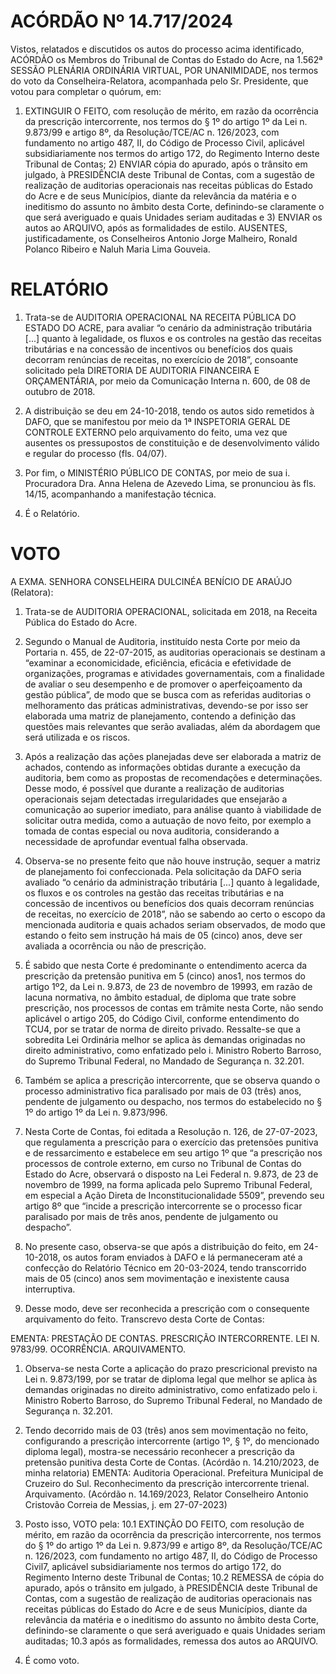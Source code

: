 # ACÓRDÃO Nº 14.717/2024

Vistos, relatados e discutidos os autos do processo acima identificado, ACÓRDÃO os Membros do Tribunal de Contas do Estado do Acre, na 1.562ª SESSÃO PLENÁRIA ORDINÁRIA VIRTUAL, POR UNANIMIDADE, nos termos do voto da Conselheira-Relatora, acompanhada pelo Sr. Presidente, que votou para completar o quórum, em:

1. EXTINGUIR O FEITO, com resolução de mérito, em razão da ocorrência da prescrição intercorrente, nos termos do § 1º do artigo 1º da Lei n. 9.873/99 e artigo 8º, da Resolução/TCE/AC n. 126/2023, com fundamento no artigo 487, II, do Código de Processo Civil, aplicável subsidiariamente nos termos do artigo 172, do Regimento Interno deste Tribunal de Contas; 2) ENVIAR cópia do apurado, após o trânsito em julgado, à PRESIDÊNCIA deste Tribunal de Contas, com a sugestão de realização de auditorias operacionais nas receitas públicas do Estado do Acre e de seus Municípios, diante da relevância da matéria e o ineditismo do assunto no âmbito desta Corte, definindo-se claramente o que será averiguado e quais Unidades seriam auditadas e 3) ENVIAR os autos ao ARQUIVO, após as formalidades de estilo. AUSENTES, justificadamente, os Conselheiros Antonio Jorge Malheiro, Ronald Polanco Ribeiro e Naluh Maria Lima Gouveia.

# RELATÓRIO

1. Trata-se de AUDITORIA OPERACIONAL NA RECEITA PÚBLICA DO ESTADO DO ACRE, para avaliar “o cenário da administração tributária [...] quanto à legalidade, os fluxos e os controles na gestão das receitas tributárias e na concessão de incentivos ou benefícios dos quais decorram renúncias de receitas, no exercício de 2018”, consoante solicitado pela DIRETORIA DE AUDITORIA FINANCEIRA E ORÇAMENTÁRIA, por meio da Comunicação Interna n. 600, de 08 de outubro de 2018.

2. A distribuição se deu em 24-10-2018, tendo os autos sido remetidos à DAFO, que se manifestou por meio da 1ª INSPETORIA GERAL DE CONTROLE EXTERNO pelo arquivamento do feito, uma vez que ausentes os pressupostos de constituição e de desenvolvimento válido e regular do processo (fls. 04/07).

3. Por fim, o MINISTÉRIO PÚBLICO DE CONTAS, por meio de sua i. Procuradora Dra. Anna Helena de Azevedo Lima, se pronunciou às fls. 14/15, acompanhando a manifestação técnica.

4. É o Relatório.

# VOTO

A EXMA. SENHORA CONSELHEIRA DULCINÉA BENÍCIO DE ARAÚJO (Relatora):

1. Trata-se de AUDITORIA OPERACIONAL, solicitada em 2018, na Receita Pública do Estado do Acre.
2. Segundo o Manual de Auditoria, instituído nesta Corte por meio da Portaria n. 455, de 22-07-2015, as auditorias operacionais se destinam a “examinar a economicidade, eficiência, eficácia e efetividade de organizações, programas e atividades governamentais, com a finalidade de avaliar o seu desempenho e de promover o aperfeiçoamento da gestão pública”, de modo que se busca com as referidas auditorias o melhoramento das práticas administrativas, devendo-se por isso ser elaborada uma matriz de planejamento, contendo a definição das questões mais relevantes que serão avaliadas, além da abordagem que será utilizada e os riscos.
3. Após a realização das ações planejadas deve ser elaborada a matriz de achados, contendo as informações obtidas durante a execução da auditoria, bem como as propostas de recomendações e determinações. Desse modo, é possível que durante a realização de auditorias operacionais sejam detectadas irregularidades que ensejarão a comunicação ao superior imediato, para análise quanto à viabilidade de solicitar outra medida, como a autuação de novo feito, por exemplo a tomada de contas especial ou nova auditoria, considerando a necessidade de aprofundar eventual falha observada.
4. Observa-se no presente feito que não houve instrução, sequer a matriz de planejamento foi confeccionada. Pela solicitação da DAFO seria avaliado “o cenário da administração tributária [...] quanto à legalidade, os fluxos e os controles na gestão das receitas tributárias e na concessão de incentivos ou benefícios dos quais decorram renúncias de receitas, no exercício de 2018”, não se sabendo ao certo o escopo da mencionada auditoria e quais achados seriam observados, de modo que estando o feito sem instrução há mais de 05 (cinco) anos, deve ser avaliada a ocorrência ou não de prescrição.
5. É sabido que nesta Corte é predominante o entendimento acerca da prescrição da pretensão punitiva em 5 (cinco) anos1, nos termos do artigo 1º2, da Lei n. 9.873, de 23 de novembro de 19993, em razão de lacuna normativa, no âmbito estadual, de diploma que trate sobre prescrição, nos processos de contas em trâmite nesta Corte, não sendo aplicável o artigo 205, do Código Civil, conforme entendimento do TCU4, por se tratar de norma de direito privado. Ressalte-se que a sobredita Lei Ordinária melhor se aplica às demandas originadas no direito administrativo, como enfatizado pelo i. Ministro Roberto Barroso, do Supremo Tribunal Federal, no Mandado de Segurança n. 32.201.

6. Também se aplica a prescrição intercorrente, que se observa quando o processo administrativo fica paralisado por mais de 03 (três) anos, pendente de julgamento ou despacho, nos termos do estabelecido no § 1º do artigo 1º da Lei n. 9.873/996.
7. Nesta Corte de Contas, foi editada a Resolução n. 126, de 27-07-2023, que regulamenta a prescrição para o exercício das pretensões punitiva e de ressarcimento e estabelece em seu artigo 1º que “a prescrição nos processos de controle externo, em curso no Tribunal de Contas do Estado do Acre, observará o disposto na Lei Federal n. 9.873, de 23 de novembro de 1999, na forma aplicada pelo Supremo Tribunal Federal, em especial a Ação Direta de Inconstitucionalidade 5509”, prevendo seu artigo 8º que “incide a prescrição intercorrente se o processo ficar paralisado por mais de três anos, pendente de julgamento ou despacho”.
8. No presente caso, observa-se que após a distribuição do feito, em 24-10-2018, os autos foram enviados à DAFO e lá permaneceram até a confecção do Relatório Técnico em 20-03-2024, tendo transcorrido mais de 05 (cinco) anos sem movimentação e inexistente causa interruptiva.
9. Desse modo, deve ser reconhecida a prescrição com o consequente arquivamento do feito. Transcrevo desta Corte de Contas:

EMENTA: PRESTAÇÃO DE CONTAS. PRESCRIÇÃO INTERCORRENTE. LEI N. 9783/99. OCORRÊNCIA. ARQUIVAMENTO.

1. Observa-se nesta Corte a aplicação do prazo prescricional previsto na Lei n. 9.873/199, por se tratar de diploma legal que melhor se aplica às demandas originadas no direito administrativo, como enfatizado pelo i. Ministro Roberto Barroso, do Supremo Tribunal Federal, no Mandado de Segurança n. 32.201.
2. Tendo decorrido mais de 03 (três) anos sem movimentação no feito, configurando a prescrição intercorrente (artigo 1º, § 1º, do mencionado diploma legal), mostra-se necessário reconhecer a prescrição da pretensão punitiva desta Corte de Contas.
   (Acórdão n. 14.210/2023, de minha relatoria)
   EMENTA: Auditoria Operacional. Prefeitura Municipal de Cruzeiro do Sul. Reconhecimento da prescrição intercorrente trienal. Arquivamento.
   (Acórdão n. 14.169/2023, Relator Conselheiro Antonio Cristovão Correia de Messias, j. em 27-07-2023)

3. Posto isso, VOTO pela:
   10.1 EXTINÇÃO DO FEITO, com resolução de mérito, em razão da ocorrência da prescrição intercorrente, nos termos do § 1º do artigo 1º da Lei n. 9.873/99 e artigo 8º, da Resolução/TCE/AC n. 126/2023, com fundamento no artigo 487, II, do Código de Processo Civil7, aplicável subsidiariamente nos termos do artigo 172, do Regimento Interno deste Tribunal de Contas;
   10.2 REMESSA de cópia do apurado, após o trânsito em julgado, à PRESIDÊNCIA deste Tribunal de Contas, com a sugestão de realização de auditorias operacionais nas receitas públicas do Estado do Acre e de seus Municípios, diante da relevância da matéria e o ineditismo do assunto no âmbito desta Corte, definindo-se claramente o que será averiguado e quais Unidades seriam auditadas;
   10.3 após as formalidades, remessa dos autos ao ARQUIVO.

4. É como voto.

